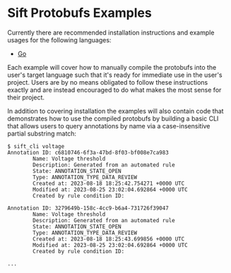 # Sift Protobufs Examples

Currently there are recommended installation instructions and example usages for the following languages:
- [Go](go/)

Each example will cover how to manually compile the protobufs into the user's target language such that it's ready for immediate use in the user's project.
Users are by no means obligated to follow these instructions exactly and are instead encouraged to do what makes the most sense for their project.

In addition to covering installation the examples will also contain code that demonstrates how to use the compiled protobufs by building a basic CLI
that allows users to query annotations by name via a case-insensitive partial substring match:


```
$ sift_cli voltage
Annotation ID: c6810746-6f3a-47bd-8f03-bf008e7ca983
        Name: Voltage threshold
        Description: Generated from an automated rule
        State: ANNOTATION_STATE_OPEN
        Type: ANNOTATION_TYPE_DATA_REVIEW
        Created at: 2023-08-18 18:25:42.754271 +0000 UTC
        Modified at: 2023-08-25 23:02:04.692864 +0000 UTC
        Created by rule condition ID:

Annotation ID: 3279649b-158c-4cc9-b6a4-731726f39047
        Name: Voltage threshold
        Description: Generated from an automated rule
        State: ANNOTATION_STATE_OPEN
        Type: ANNOTATION_TYPE_DATA_REVIEW
        Created at: 2023-08-18 18:25:43.699856 +0000 UTC
        Modified at: 2023-08-25 23:02:04.692864 +0000 UTC
        Created by rule condition ID:

...
```
